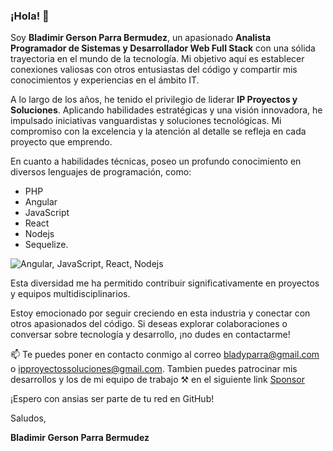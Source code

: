 ### ¡Hola! 👋

Soy **Bladimir Gerson Parra Bermudez**, un apasionado **Analista Programador de Sistemas y Desarrollador Web Full Stack** con una sólida trayectoria en el mundo de la tecnología. Mi objetivo aquí es establecer conexiones valiosas con otros entusiastas del código y compartir mis conocimientos y experiencias en el ámbito IT.

A lo largo de los años, he tenido el privilegio de liderar **IP Proyectos y Soluciones**. Aplicando habilidades estratégicas y una visión innovadora, he impulsado iniciativas vanguardistas y soluciones tecnológicas. Mi compromiso con la excelencia y la atención al detalle se refleja en cada proyecto que emprendo.

En cuanto a habilidades técnicas, poseo un profundo conocimiento en diversos lenguajes de programación, como:

- PHP
- Angular
- JavaScript
- React
- Nodejs
- Sequelize.

![Angular, JavaScript, React, Nodejs](https://i0.wp.com/www.360technosoft.com/blog/wp-content/uploads/2019/01/Angular-JS-vs-Node-JS-vs-React-JS-Which-One-is-best.jpg?w=1150&ssl=1)

Esta diversidad me ha permitido contribuir significativamente en proyectos y equipos multidisciplinarios.

Estoy emocionado por seguir creciendo en esta industria y conectar con otros apasionados del código. Si deseas explorar colaboraciones o conversar sobre tecnología y desarrollo, ¡no dudes en contactarme!

📫 Te puedes poner en contacto conmigo al correo <bladyparra@gmail.com> o <ipproyectossoluciones@gmail.com>.
Tambien puedes patrocinar mis desarrollos y los de mi equipo de trabajo ⚒ en el siguiente link [Sponsor](https://github.com/sponsors/ipproyectosysoluciones)

¡Espero con ansias ser parte de tu red en GitHub!

Saludos,

**Bladimir Gerson Parra Bermudez**



